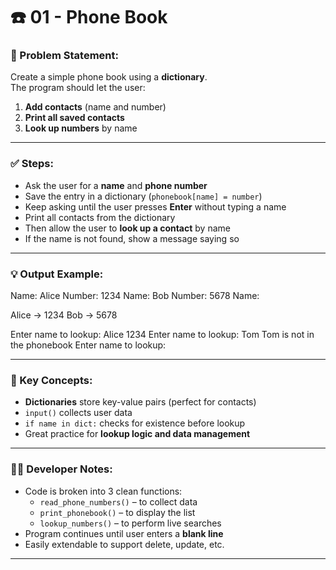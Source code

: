 # ☎️ 01 - Phone Book

### 📌 Problem Statement:
Create a simple phone book using a **dictionary**.  
The program should let the user:
1. **Add contacts** (name and number)
2. **Print all saved contacts**
3. **Look up numbers** by name

---

### ✅ Steps:
- Ask the user for a **name** and **phone number**  
- Save the entry in a dictionary (`phonebook[name] = number`)  
- Keep asking until the user presses **Enter** without typing a name  
- Print all contacts from the dictionary  
- Then allow the user to **look up a contact** by name  
- If the name is not found, show a message saying so

---

### 💡 Output Example:

Name: Alice
Number: 1234
Name: Bob
Number: 5678
Name:

Alice -> 1234
Bob -> 5678

Enter name to lookup: Alice
1234
Enter name to lookup: Tom
Tom is not in the phonebook
Enter name to lookup:


---

### 🧠 Key Concepts:
- **Dictionaries** store key-value pairs (perfect for contacts)  
- `input()` collects user data  
- `if name in dict:` checks for existence before lookup  
- Great practice for **lookup logic and data management**

---

### 👨‍💻 Developer Notes:
- Code is broken into 3 clean functions:
  - `read_phone_numbers()` – to collect data
  - `print_phonebook()` – to display the list
  - `lookup_numbers()` – to perform live searches  
- Program continues until user enters a **blank line**  
- Easily extendable to support delete, update, etc.

---
